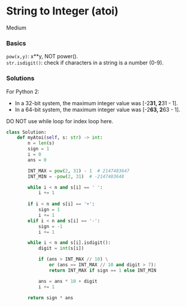 # String to Integer (atoi)

Medium

### Basics
`pow(x,y)`: x**y, NOT power().\
`str.isdigit()`: check if characters in a string is a number (0-9).

### Solutions
For Python 2: 
- In a 32-bit system, the maximum integer value was \[-2**31, 2**31 - 1\].
- In a 64-bit system, the maximum integer value was \[-2**63, 2**63 - 1\].

DO NOT use while loop for index loop here.
```python
class Solution:
    def myAtoi(self, s: str) -> int:
        n = len(s)
        sign = 1
        i = 0
        ans = 0

        INT_MAX = pow(2, 31) - 1  # 2147483647
        INT_MIN = -pow(2, 31)  # -2147483648

        while i < n and s[i] == ' ':
            i += 1
        
        if i < n and s[i] == '+':
            sign = 1
            i += 1
        elif i < n and s[i] == '-':
            sign = -1
            i += 1

        while i < n and s[i].isdigit():
            digit = int(s[i])

            if (ans > INT_MAX // 10) \
                or (ans == INT_MAX // 10 and digit > 7):
                return INT_MAX if sign == 1 else INT_MIN

            ans = ans * 10 + digit
            i += 1

        return sign * ans
```
